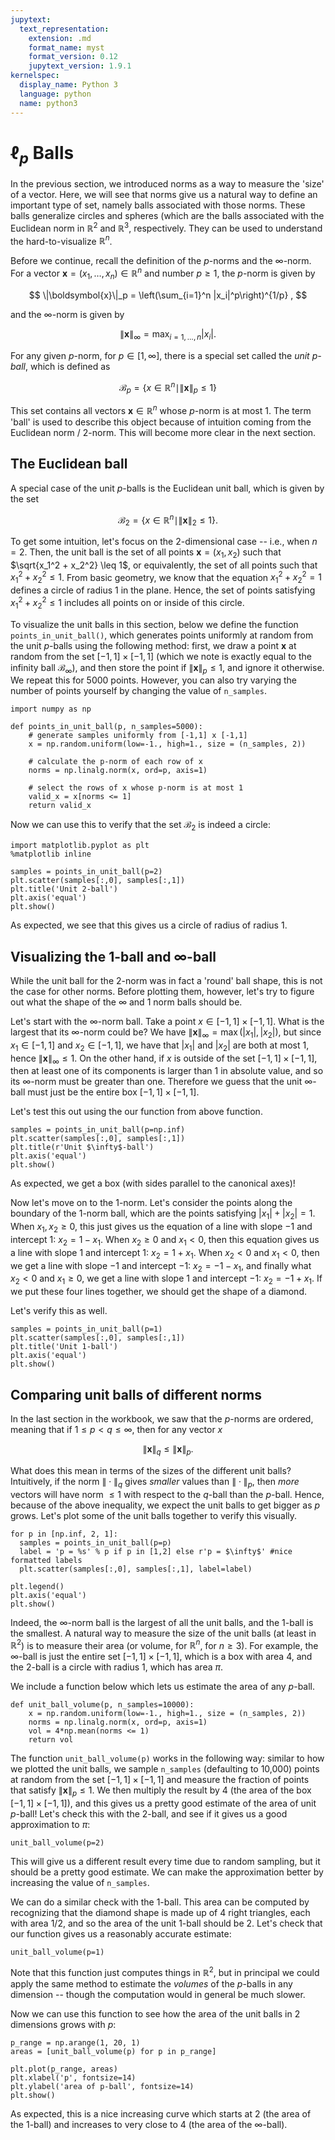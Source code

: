 ```yaml
---
jupytext:
  text_representation:
    extension: .md
    format_name: myst
    format_version: 0.12
    jupytext_version: 1.9.1
kernelspec:
  display_name: Python 3
  language: python
  name: python3
---
```


# $\ell_p$ Balls

In the previous section, we introduced norms as a way to measure the 'size' of a vector.
Here, we will see that norms give us a natural way to define an important type of set, namely balls associated with those norms.
These balls generalize circles and spheres (which are the balls associated with the Euclidean norm in $\mathbb{R}^{2}$ and $\mathbb{R}^{3}$, respectively.
They can be used to understand the hard-to-visualize $\mathbb{R}^{n}$.

Before we continue, recall the definition of the $p$-norms and the $\infty$-norm.
For a vector $\boldsymbol{x} = (x_1,\dots,x_n) \in \mathbb{R}^n$ and number $p\geq 1$, the $p$-norm is given by


$$
\|\boldsymbol{x}\|_p = \left(\sum_{i=1}^n |x_i|^p\right)^{1/p} ,
$$

and the $\infty$-norm is given by

$$
\|\boldsymbol{x}\|_\infty = \max_{i=1,\dots, n}|x_i| .
$$

For any given $p$-norm, for $p \in [1,\infty]$, there is a special set called the _unit $p$-ball_, which is defined as

$$
\mathcal{B}_p = \{x\in\mathbb{R}^n \mid \|\boldsymbol{x}\|_p \leq 1\}
$$

This set contains all vectors $\boldsymbol{x}\in \mathbb{R}^n$ whose $p$-norm is at most $1$.
The term 'ball' is used to describe this object because of intuition coming from the Euclidean norm / $2$-norm.
This will become more clear in the next section.


## The Euclidean ball

A special case of the unit $p$-balls is the Euclidean unit ball, which is given by the set

$$
\mathcal{B}_2 = \{x\in\mathbb{R}^n\mid \|\boldsymbol{x}\|_2 \leq 1\} .
$$

To get some intuition, let's focus on the 2-dimensional case -- i.e., when $n=2$.
Then, the unit ball is the set of all points $\boldsymbol{x} = (x_1,x_2)$ such that $\sqrt{x_1^2 + x_2^2} \leq 1$, or equivalently, the set of all points such that $x_1^2 + x_2^2 \leq 1$.
From basic geometry, we know that the equation $x_1^2 + x_2^2 = 1$ defines a circle of radius 1 in the plane.
Hence, the set of points satisfying $x_1^2 + x_2^2 \leq 1$ includes all points on or inside of this circle.

To visualize the unit balls in this section, below we define the function `points_in_unit_ball()`, which generates points uniformly at random from the unit $p$-balls using the following method: first, we draw a point $\boldsymbol{x}$ at random from the set $[-1,1]\times[-1,1]$ (which we note is exactly equal to the infinity ball $\mathcal{B}_\infty$), and then store the point if $\|\boldsymbol{x}\|_p\leq 1$, and ignore it otherwise.
We repeat this for $5000$ points. However, you can also try varying the number of points yourself by changing the value of `n_samples`.

```{code-cell} ipython3
import numpy as np

def points_in_unit_ball(p, n_samples=5000):
    # generate samples uniformly from [-1,1] x [-1,1]
    x = np.random.uniform(low=-1., high=1., size = (n_samples, 2))

    # calculate the p-norm of each row of x
    norms = np.linalg.norm(x, ord=p, axis=1)

    # select the rows of x whose p-norm is at most 1
    valid_x = x[norms <= 1]
    return valid_x
```

Now we can use this to verify that the set $\mathcal{B}_2$ is indeed a circle:

```{code-cell} ipython3
import matplotlib.pyplot as plt
%matplotlib inline

samples = points_in_unit_ball(p=2)
plt.scatter(samples[:,0], samples[:,1])
plt.title('Unit 2-ball')
plt.axis('equal')
plt.show()
```

As expected, we see that this gives us a circle of radius of radius $1$.


## Visualizing the $1$-ball and $\infty$-ball

While the unit ball for the $2$-norm was in fact a 'round' ball shape, this is not the case for other norms.
Before plotting them, however, let's try to figure out what the shape of the $\infty$ and $1$ norm balls should be.

Let's start with the $\infty$-norm ball.
Take a point $x\in [-1,1]\times [-1,1]$.
What is the largest that its $\infty$-norm could be?
We have $\|\boldsymbol{x}\|_\infty = \max(|x_1|, |x_2|)$, but since $x_1 \in [-1,1]$ and $x_2\in [-1,1]$, we have that $|x_1|$ and $|x_2|$ are both at most $1$, hence $\|\boldsymbol{x}\|_\infty \leq 1$.
On the other hand, if $x$ is outside of the set $[-1,1]\times [-1,1]$, then at least one of its components is larger than $1$ in absolute value, and so its $\infty$-norm must be greater than one.
Therefore we guess that the unit $\infty$-ball must just be the entire box $[-1,1]\times[-1,1]$.

Let's test this out using the our function from above function.

```{code-cell} ipython3
samples = points_in_unit_ball(p=np.inf)
plt.scatter(samples[:,0], samples[:,1])
plt.title(r'Unit $\infty$-ball')
plt.axis('equal')
plt.show()
```

As expected, we get a box (with sides parallel to the canonical axes)!

Now let's move on to the $1$-norm.
Let's consider the points along the boundary of the $1$-norm ball, which are the points satisfying  $|x_1|+|x_2| = 1$.
When $x_1, x_2\geq 0$, this just gives us the equation of a line with slope $-1$ and intercept $1$: $x_2 = 1-x_1$.
When $x_2\geq 0$ and $x_1<0$, then this equation gives us a line with slope $1$ and intercept $1$: $x_2 = 1+x_1$.
When $x_2<0$ and $x_1<0$, then we get a line with slope $-1$ and intercept $-1$: $x_2 = -1 - x_1$, and finally what $x_2<0$ and $x_1\geq 0$, we get a line with slope $1$ and intercept $-1$: $x_2 = -1+x_1$.
If we put these four lines together, we should get the shape of a diamond.

Let's verify this as well.

```{code-cell} ipython3
samples = points_in_unit_ball(p=1)
plt.scatter(samples[:,0], samples[:,1])
plt.title('Unit 1-ball')
plt.axis('equal')
plt.show()
```

## Comparing unit balls of different norms

In the last section in the workbook, we saw that the $p$-norms are ordered, meaning that if $1\leq p<q\leq \infty$, then for any vector $x$

$$
\|\boldsymbol{x}\|_q \leq \|\boldsymbol{x}\|_p  .
$$

What does this mean in terms of the sizes of the different unit balls?
Intuitively, if the norm $\|\cdot\|_q$ gives _smaller_ values than $\|\cdot\|_p$, then _more_ vectors will have norm $\leq 1$ with respect to the $q$-ball than the $p$-ball.
Hence, because of the above inequality, we expect the unit balls to get bigger as $p$ grows. Let's plot some of the unit balls together to verify this visually.

```{code-cell} ipython3
for p in [np.inf, 2, 1]:
  samples = points_in_unit_ball(p=p)
  label = 'p = %s' % p if p in [1,2] else r'p = $\infty$' #nice formatted labels
  plt.scatter(samples[:,0], samples[:,1], label=label)

plt.legend()
plt.axis('equal')
plt.show()
```

Indeed, the $\infty$-norm ball is the largest of all the unit balls, and the $1$-ball is the smallest.
A natural way to measure the size of the unit balls (at least in $\mathbb{R}^2$) is to measure their area (or volume, for $\mathbb{R}^{n}$, for $n \ge 3$).
For example, the $\infty$-ball is just the entire set $[-1,1]\times[-1,1]$, which is a box with area $4$, and the $2$-ball is a circle with radius $1$, which has area $\pi$.

We include a function below which lets us estimate the area of any $p$-ball.

```{code-cell} ipython3
def unit_ball_volume(p, n_samples=10000):
    x = np.random.uniform(low=-1., high=1., size = (n_samples, 2))
    norms = np.linalg.norm(x, ord=p, axis=1)
    vol = 4*np.mean(norms <= 1)
    return vol
```

The function `unit_ball_volume(p)` works in the following way: similar to how we plotted the unit balls, we sample `n_samples` (defaulting to 10,000) points at random from the set $[-1,1]\times[-1,1]$ and measure the fraction of points that satisfy $\|\boldsymbol{x}\|_p\leq 1$.
We then multiply the result by $4$ (the area of the box $[-1,1]\times[-1,1]$), and this gives us a pretty good estimate of the area of unit $p$-ball!
Let's check this with the $2$-ball, and see if it gives us a good approximation to $\pi$:

```{code-cell} ipython3
unit_ball_volume(p=2)
```

This will give us a different result every time due to random sampling, but it should be a pretty good estimate. We can make the approximation better by increasing the value of `n_samples`.

We can do a similar check with the $1$-ball.
This area can be computed by recognizing that the diamond shape is made up of 4 right triangles, each with area $1/2$, and so the area of the unit $1$-ball should be $2$.
Let's check that our function gives us a reasonably accurate estimate:

```{code-cell} ipython3
unit_ball_volume(p=1)
```

Note that this function just computes things in $\mathbb{R}^2$, but in principal we could apply the same method to estimate the _volumes_ of the $p$-balls in any dimension -- though the computation would in general be much slower.

Now we can use this function to see how the area of the unit balls in 2 dimensions grows with $p$:

```{code-cell} ipython3
p_range = np.arange(1, 20, 1)
areas = [unit_ball_volume(p) for p in p_range]

plt.plot(p_range, areas)
plt.xlabel('p', fontsize=14)
plt.ylabel('area of p-ball', fontsize=14)
plt.show()
```

As expected, this is a nice increasing curve which starts at $2$ (the area of the 1-ball) and increases to very close to $4$ (the area of the $\infty$-ball).
